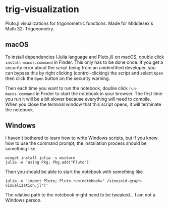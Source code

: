 # trig-visualization
Pluto.jl visualizations for trigonometric functions. Made for Middlesex's Math 32: Trigonometry.

## macOS
To install dependencies (Julia language and Pluto.jl) on macOS, double click `install-macos.command` in Finder. This only has to be done once. If you get a security error about the script being from an unidentified developer, you can bypass this by right clicking (control-clicking) the script and select `Open` then click the `Open` button on the security warning.

Then each time you want to run the notebook, double click `run-macos.command` in Finder to start the notebook in your browser. The first time you run it will be a bit slower because everything will need to compile. When you close the terminal window that this script opens, it will terminate the notebook.

## Windows
I haven't bothered to learn how to write Windows scripts, but if you know how to use the command prompt, the installation process should be something like
```
winget install julia -s msstore
julia -e 'using Pkg; Pkg.add("Pluto")'
```
Then you should be able to start the notebook with something like
```
julia -e 'import Pluto; Pluto.run(notebook="./sinusoid-graph-visualization.jl")'
```
The relative path to the notebook might need to be tweaked... I am not a Windows person.
